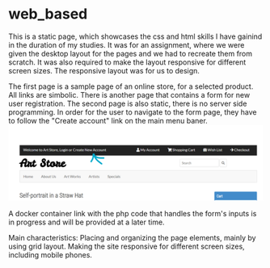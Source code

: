 # web_based
This is a static page, which showcases the css and html skills I have gainind in the duration of my studies.
It was for an assignment, where we were given the desktop layout for the pages and we had to recreate them from scratch. It was also required to make the layout responsive for different screen sizes. The responsive layout was for us to design.  

The first page is a sample page of an online store, for a selected product. All links are simbolic. There
is another page that contains a form for new user registration. The second page is also static, there is no
server side programming. In order for the user to navigate to the form page, they have to follow the 
"Create account" link on the main menu baner.
![link to form page](images/readme_images/link_to_form.png)

A docker container link with the php code that handles the form's inputs is in progress and will be provided at a later time.

Main characteristics:
  Placing and organizing the page elements, mainly by using grid layout.
  Making the site responsive for different screen sizes, including mobile phones.
